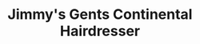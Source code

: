 ---
title: "Jimmy's Gents Continental Hairdresser"
url: /banksia/jimmys-gents-continental-hairdresser/
shop: Friseur
---